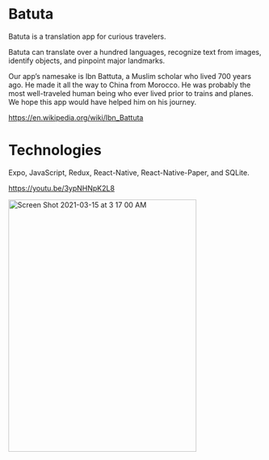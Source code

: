 # Batuta

Batuta is a translation app for curious travelers.

Batuta can translate over a hundred languages, recognize text from images, identify objects, and pinpoint major landmarks.

Our app’s namesake is Ibn Battuta, a Muslim scholar who lived 700 years ago. He made it all the way to China from Morocco. He was probably the most well-traveled human being who ever lived prior to trains and planes. We hope this app would have helped him on his journey. 

https://en.wikipedia.org/wiki/Ibn_Battuta

# Technologies
Expo, JavaScript, Redux, React-Native, React-Native-Paper, and SQLite.

https://youtu.be/3ypNHNpK2L8

<img width="372" height="500" alt="Screen Shot 2021-03-15 at 3 17 00 AM" src="https://user-images.githubusercontent.com/61565989/111116873-064ad980-853d-11eb-841a-f29ac74e3bcb.png">
